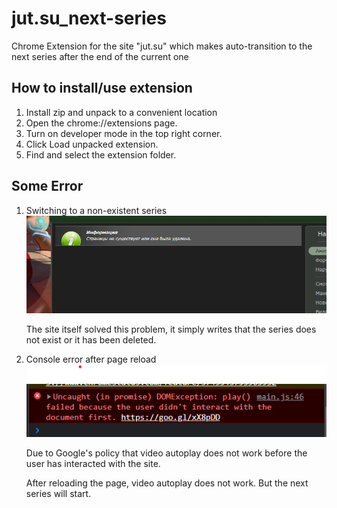 # jut.su_next-series

Chrome Extension for the site "jut.su" which makes auto-transition to the next series after the end of the current one

## How to install/use extension

1. Install zip and unpack to a convenient location
2. Open the chrome://extensions page.
3. Turn on developer mode in the top right corner.
4. Click Load unpacked extension.
5. Find and select the extension folder.

## Some Error

1.  Switching to a non-existent series
    ![SitesErrorImg](./img/S_Error.png)

    The site itself solved this problem, it simply writes that the series does not exist or it has been deleted.

2.  Console error after page reload  
    ![GoogleErrorImg](./img/G_Error.png)

    Due to Google's policy that video autoplay does not work before the user has interacted with the site.

    After reloading the page, video autoplay does not work. But the next series will start.
